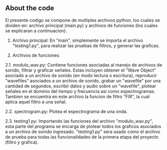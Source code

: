 ## About the code

El presente codigo se compone de multiples archivos python, los cuales se dividen en: archivo principal (main.py) y archivos de funciones (los cuales se explicaran a continuacion).

1. Archivo principal:
	En "main", simplemente se importa el archivo "testing1.py", para realizar las pruebas de filtros, y generar las graficas.


2. Archivos de funciones:
	 
2.1. modulo_wav.py:
	Contiene funciones asociadas al manejo de archivos de sonido, filtrar y graficar señales. Estas incluyen obtener el "Wave Object" asociado a un archivo de sonido (en modo lectura o escritura), reproducir "wavefiles" asociados a un archivo de sonido, grabar un "wavefile" por una cantidad de segundos, escribir datos y audio sobre un "wavefile", plotear señales en el dominio del tiempo y frecuencia asi como espectrogramas. Tambien se encuentra en este archivo la funcion de filtro "FIR", la cual aplica aquel filtro a una señal.

2.2. spectrogram.py:
	Plotea el espectrograma de una onda.

2.3. testing1.py:
	Importando las funciones del archivo "modulo_wav.py", esta parte del programa se encarga de plotear todos los graficos asociados a un archivo de sonido ingresado. "testing1.py" sera usado como el archivo de prueba para todas las funcionalidades de la primera etapa del proyecto (filtro y grafica).



